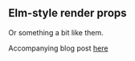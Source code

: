 ## Elm-style render props

Or something a bit like them.

Accompanying blog post [here](https://medium.com/p/render-props-for-elm-d5547efd66f5)
